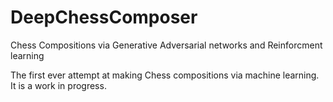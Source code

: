 # DeepChessComposer

Chess Compositions via Generative Adversarial networks and Reinforcment learning

The first ever attempt at making Chess compositions via machine learning. It is a work in progress.
